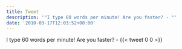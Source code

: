 ```yaml
---
title: Tweet
description: '"I type 60 words per minute! Are you faster? - "'
date: '2010-03-17T12:03:52+00:00'
---
```

I type 60 words per minute! Are you faster? - 
      {{< tweet 0 0 >}}
    
